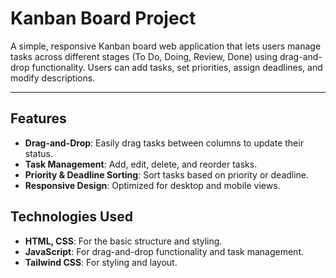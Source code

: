 # Kanban Board Project

A simple, responsive Kanban board web application that lets users manage tasks across different stages (To Do, Doing, Review, Done) using drag-and-drop functionality. Users can add tasks, set priorities, assign deadlines, and modify descriptions.


---
## Features
- **Drag-and-Drop**: Easily drag tasks between columns to update their status.
- **Task Management**: Add, edit, delete, and reorder tasks.
- **Priority & Deadline Sorting**: Sort tasks based on priority or deadline.
- **Responsive Design**: Optimized for desktop and mobile views.

## Technologies Used
- **HTML, CSS**: For the basic structure and styling.
- **JavaScript**: For drag-and-drop functionality and task management.
- **Tailwind CSS**: For styling and layout.